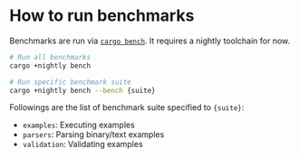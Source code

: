 How to run benchmarks
=====================

Benchmarks are run via [`cargo bench`](https://doc.rust-lang.org/cargo/commands/cargo-bench.html).
It requires a nightly toolchain for now.

```sh
# Run all benchmarks
cargo +nightly bench

# Run specific benchmark suite
cargo +nightly bench --bench {suite}
```

Followings are the list of benchmark suite specified to `{suite}`:

- `examples`: Executing examples
- `parsers`: Parsing binary/text examples
- `validation`: Validating examples

